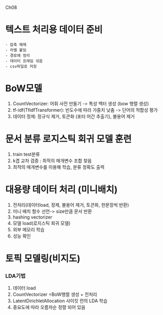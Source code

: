 Ch08

# 텍스트 처리용 데이터 준비
    - 압축 해제
    - 라벨 붙임
    - 경로에 정리
    - 데이터 프레임 섞음
    - csv파일로 저장

# BoW모델
1. CountVectorizer: 어휘 사전 만들기 -> 특성 백터 생성 (bow 행렬 생성)
2. tf-idf(TfidfTransformer): 빈도수에 따라 가중치 낮춤 -> 단어의 적합성 평가
3. 데이터 정제: 정규식 제거, 토큰화 (포터 어간 추출기), 불용어 제거

# 문서 분류 로지스틱 회귀 모델 훈련
1. train test분류
2. k겹 교차 검증 : 최적의 매개변수 조합 찾음
3. 최적의 매개변수를 이용해 학습, 분류 정확도 출력

# 대용량 데이터 처리 (미니배치)
1. 전처리(데이터load, 정제, 불용어 제거, 토큰화, 한문장씩 반환)
2. 미니 배치 함수 선언-> size만큼 문서 반환
3. hashing vectorizer
4. 모델 load(로지스틱 회귀 모델)
5. 외부 메모리 학습
6. 성능 확인

# 토픽 모델링(비지도)
### LDA기법
1. 데이터 load
2. CountVectorizer =BoW행렬 생성 + 전처리
3. LatentDirichletAllocation 사이킷 런의 LDA 학습
4. 중요도에 따라 오름차순 정렬 되어 있음
